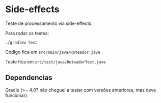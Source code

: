 Side-effects
======

Teste de processamento via side-effects.

Para rodar os testes:

    ./gradlew test

Código fica em `src/main/java/Roteador.java`

Teste fica em `src/test/java/RoteadorTest.java`

Dependencias
------
Gradle (>= 4.0? não cheguei a testar com versões anteriores, mas deve funcionar)
